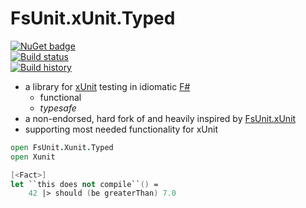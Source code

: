 # FsUnit.xUnit.Typed

[![NuGet badge](https://buildstats.info/nuget/FsUnit.xUnit.Typed?includePreReleases=true)](https://www.nuget.org/packages/FsUnit.xUnit.Typed)  
[![Build status](https://ci.appveyor.com/api/projects/status/ffv5lwhfngiuulh0/branch/master?svg=true)](https://ci.appveyor.com/project/CaringDev/fsunit-xunit-typed/branch/master/tests)  
[![Build history](https://buildstats.info/appveyor/chart/CaringDev/FsUnit-xUnit-Typed?includeBuildsFromPullRequest=false&branch=master)](https://ci.appveyor.com/project/CaringDev/fsunit-xunit-typed/history)

- a library for [xUnit](https://xunit.github.io/) testing in idiomatic [F#](http://fsharp.org/)
    - functional
    - *typesafe*
- a non-endorsed, hard fork of and heavily inspired by [FsUnit.xUnit](http://fsprojects.github.io/FsUnit/)
- supporting most needed functionality for xUnit

```fsharp
open FsUnit.Xunit.Typed
open Xunit

[<Fact>]
let ``this does not compile``() =
    42 |> should (be greaterThan) 7.0
```